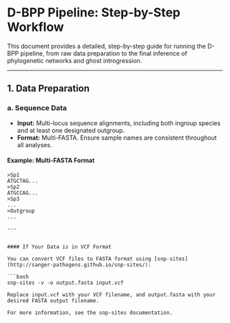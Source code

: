 
# D-BPP Pipeline: Step-by-Step Workflow

This document provides a detailed, step-by-step guide for running the D-BPP pipeline, from raw data preparation to the final inference of phylogenetic networks and ghost introgression.

---

## 1. Data Preparation

### a. Sequence Data

- **Input:** Multi-locus sequence alignments, including both ingroup species and at least one designated outgroup.
- **Format:** Multi-FASTA. Ensure sample names are consistent throughout all analyses.

#### Example: Multi-FASTA Format

```fasta
>Sp1
ATGCTAG...
>Sp2
ATGCCAG...
>Sp3
...
>Outgroup
...

---


#### If Your Data is in VCF Format

You can convert VCF files to FASTA format using [snp-sites](http://sanger-pathogens.github.io/snp-sites/):

```bash
snp-sites -v -o output.fasta input.vcf

Replace input.vcf with your VCF filename, and output.fasta with your desired FASTA output filename.

For more information, see the snp-sites documentation.

